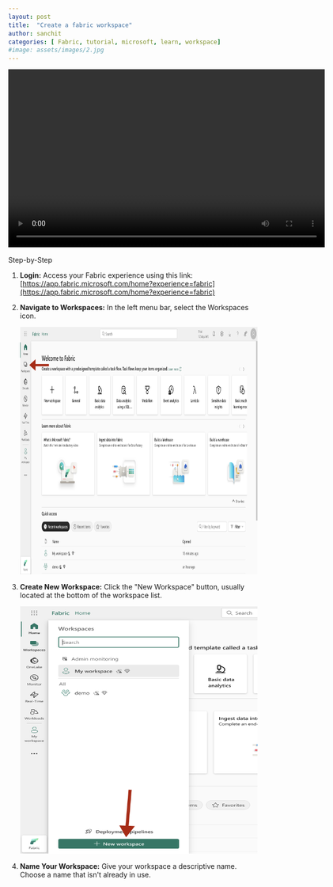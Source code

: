 ```yaml
---
layout: post
title:  "Create a fabric workspace"
author: sanchit
categories: [ Fabric, tutorial, microsoft, learn, workspace]
#image: assets/images/2.jpg
---
```


<video width="640" height="360" controls>
  <source src="https://github.com/imsunchips/tutorial-videos/raw/refs/heads/main/00-fabric-how-to-create-workspace.mp4" type="video/mp4">
</video>


Step-by-Step

1. **Login:** Access your Fabric experience using this link: [https://app.fabric.microsoft.com/home?experience=fabric](https://app.fabric.microsoft.com/home?experience=fabric)

2. **Navigate to Workspaces:** In the left menu bar, select the Workspaces icon.

    <img src="https://github.com/imsunchips/imanagedata.com/blob/develop/assets/screenshots/01-00.png?raw=true" width="1000" height="500">

3. **Create New Workspace:** Click the "New Workspace" button, usually located at the bottom of the workspace list.

    <img src="https://github.com/imsunchips/imanagedata.com/blob/develop/assets/screenshots/01-01.png?raw=true" width="1000" height="500">

4. **Name Your Workspace:** Give your workspace a descriptive name.  Choose a name that isn't already in use.

